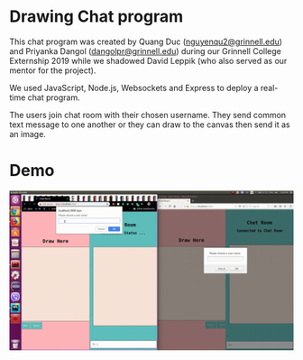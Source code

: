 # Drawing Chat program
This chat program was created by Quang Duc (nguyenqu2@grinnell.edu) and Priyanka Dangol (dangolpr@grinnell.edu)
during our Grinnell College Externship 2019 while we shadowed David Leppik (who also served as our mentor for the 
project).

We used JavaScript, Node.js, Websockets and Express to deploy a real-time chat program.

The users join chat room with their chosen username. They send common text message to one another or they can draw to the canvas
then send it as an image.

# Demo
![Chat program demo](ChatProgram.GIF)


